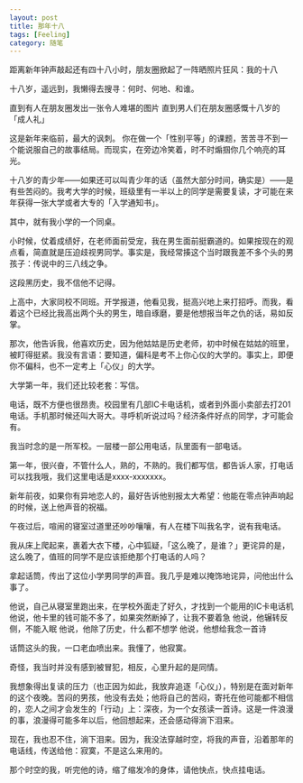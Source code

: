 ```yaml
---
layout: post
title: 那年十八
tags: [Feeling]
category: 随笔
---
```


距离新年钟声敲起还有四十八小时，朋友圈掀起了一阵晒照片狂风：我的十八

十八岁，遥远到，我懒得去搜寻：何时、何地、和谁。

直到有人在朋友圈发出一张令人难堪的图片
直到男人们在朋友圈感慨十八岁的「成人礼」

这是新年来临前，最大的讽刺。
你在做一个「性别平等」的课题，苦苦寻不到一个能说服自己的故事结局。而现实，在旁边冷笑着，时不时煽掴你几个响亮的耳光。

十八岁的青少年——如果还可以叫青少年的话（虽然大部分时间，确实是）——是有些苦闷的。我考大学的时候，班级里有一半以上的同学是需要复读，才可能在来年获得一张大学或者大专的「入学通知书」。

其中，就有我小学的一个同桌。

小时候，仗着成绩好，在老师面前受宠，我在男生面前挺霸道的。如果按现在的观点看，简直就是压迫歧视男同学。事实是，我经常揍这个当时跟我差不多个头的男孩子：传说中的三八线之争。

这段黑历史，我不信他不记得。

上高中，大家同校不同班。开学报道，他看见我，挺高兴地上来打招呼。而我，看着这个已经比我高出两个头的男生，暗自琢磨，要是他想报当年之仇的话，易如反掌。

那次，他告诉我，他喜欢历史，因为他姑姑是历史老师，初中时候在姑姑的班里，被盯得挺紧。我没有言语：要知道，偏科是考不上你心仪的大学的。事实上，即便你不偏科，也不一定考上「心仪」的大学。

大学第一年，我们还比较老套：写信。

电话，既不方便也很昂贵。校园里有几部IC卡电话机，或者到外面小卖部去打201电话。手机那时候还叫大哥大。寻呼机听说过吗？经济条件好点的同学，才可能会有。

我当时念的是一所军校。一层楼一部公用电话，队里面有一部电话。

第一年，很兴奋，不管什么人，熟的，不熟的。我们都写信，都告诉人家，打电话可以找我哦，我们这里电话是xxxx-xxxxxxx。

新年前夜，如果你有异地恋人的，最好告诉他别报太大希望：他能在零点钟声响起的时候，送上他声音的祝福。

午夜过后，喧闹的寝室过道里还吵吵嚷嚷，有人在楼下叫我名字，说有我电话。

我从床上爬起来，裹着大衣下楼，心中狐疑，「这么晚了，是谁？」更诧异的是，这么晚了，值班的同学不是应该拒绝那个打电话的人吗？

拿起话筒，传出了这位小学男同学的声音。我几乎是难以掩饰地诧异，问他出什么事了。

他说，自己从寝室里跑出来，在学校外面走了好久，才找到一个能用的IC卡电话机
他说，他卡里的钱可能不多了，如果突然断掉了，让我不要着急
他说，他辗转反侧，不能入眠
他说，他除了历史，什么都不想学
他说，他想给我念一首诗

话筒这头的我，一口老血喷出来。我懂了，他寂寞。

奇怪，我当时并没有感到被冒犯，相反，心里升起的是同情。

我想象得出复读的压力（也正因为如此，我放弃追逐「心仪」），特别是在面对新年的这个夜晚。苦闷的男孩，他没有去处；他将自己的苦闷，寄托在他可能都不相信的，恋人之间才会发生的「行动」上：深夜，为一个女孩读一首诗。这是一件浪漫的事，浪漫得可能多年以后，他回想起来，还会感动得淌下泪来。

现在，我也忍不住，淌下泪来。因为，我没法穿越时空，将我的声音，沿着那年的电话线，传送给他：寂寞，不是这么来用的。

那个时空的我，听完他的诗，缩了缩发冷的身体，请他快点，快点挂电话。
